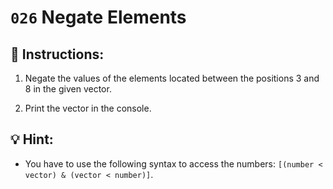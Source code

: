 # `026` Negate Elements

## 📝 Instructions:

1. Negate the values of the elements located between the positions 3 and 8 in the given vector.

2. Print the vector in the console.

## 💡 Hint:

+ You have to use the following syntax to access the numbers: `[(number < vector) & (vector < number)]`.